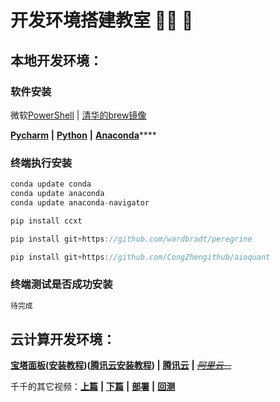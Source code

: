 # 开发环境搭建教室 👨‍🏫 🚩

## 本地开发环境：

### 软件安装 

微软[PowerShell](https://docs.microsoft.com/zh-cn/powershell/)  \|  [清华的brew镜像](https://mirrors.tuna.tsinghua.edu.cn/help/homebrew/)

[**Pycharm**](https://www.jetbrains.com/pycharm/download/#section=mac)  **\|**  [**Python**](https://www.python.org/downloads/)  **\|**  [**Anaconda**](https://www.anaconda.com/products/individual#Downloads)\*\*\*\*

### **终端执行安装**

```c
conda update conda
conda update anaconda
conda update anaconda-navigator
```

```c
pip install ccxt
```

```c
pip install git+https://github.com/wardbradt/peregrine
```

```c
pip install git+https://github.com/CongZhengithub/aioquant
```

### 终端测试是否成功安装

```c
待完成
```

## 云计算开发环境：

[**宝塔面板**](https://www.bt.cn/)**\(**[**安装教程**](https://www.bt.cn/bbs/thread-19376-1-1.html)**\)\(**[**腾讯云安装教程**](https://cloud.tencent.com/document/product/213/45550)**\)  \|**  [**腾讯云**](https://cloud.tencent.com/)  **\|**  [~~_阿里云_~~](https://www.aliyun.com/)~~\_\_~~

千千的其它视频：[**上篇**](https://mp.weixin.qq.com/s/lVqcoBvtmyLaohz7DLtIoA)  **\|**  [**下篇**](https://mp.weixin.qq.com/s/6qL4redQ3lFiNvZOowpBaA)  **\|**  [**部署**](https://mp.weixin.qq.com/s/6bKVOqcYppqta3zRdMtvWA)  **\|**  [**回测**](https://mp.weixin.qq.com/s/Ju4XFDHTq7wk2wokArmKGw)

